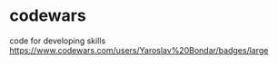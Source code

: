 # codewars
code for developing skills
https://www.codewars.com/users/Yaroslav%20Bondar/badges/large
